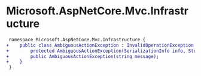 # Microsoft.AspNetCore.Mvc.Infrastructure

``` diff
 namespace Microsoft.AspNetCore.Mvc.Infrastructure {
+    public class AmbiguousActionException : InvalidOperationException {
+        protected AmbiguousActionException(SerializationInfo info, StreamingContext context);
+        public AmbiguousActionException(string message);
+    }
 }
```

